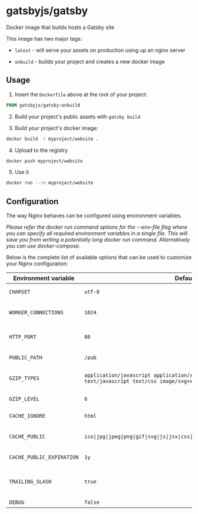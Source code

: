 # gatsbyjs/gatsby
Docker image that builds hosts a Gatsby site

This image has two major tags:

* `latest` - will serve your assets on production using up an nginx server

* `onbuild` - builds your project and creates a new docker image

## Usage

1. Insert the `Dockerfile` above at the root of your project:

  ```Dockerfile
  FROM gatsbyjs/gatsby:onbuild
  ```

2. Build your project's public assets with `gatsby build`

3. Build your project's docker image:

  ```bash
  docker build -t myproject/website .
  ```

4. Upload to the registry

  ```bash
  docker push myproject/website
  ```

5. Use it

  ```bash
  docker run --rm myproject/website
  ```

## Configuration

The way Nginx behaves can be configured using environment variables.

_Please refer the docker run command options for the --env-file flag where you can specify all required environment variables in a single file. This will save you from writing a potentially long docker run command. Alternatively you can use docker-compose._

Below is the complete list of available options that can be used to customize your Nginx configuration:

| Environment variable      | Default                                                                                                      | Description                                                                                                                                                                                                                                                                            |
|---------------------------|--------------------------------------------------------------------------------------------------------------|----------------------------------------------------------------------------------------------------------------------------------------------------------------------------------------------------------------------------------------------------------------------------------------|
| `CHARSET`                 | `utf-8`                                                                                                      | Charset being used in `Content-Type` response header field. See http://nginx.org/en/docs/http/ngx_http_charset_module.html                                                                                                                                                             |
| `WORKER_CONNECTIONS`      | `1024`                                                                                                       | The maximum number of simultaneous connections that can be opened by a worker process. See http://nginx.org/en/docs/ngx_core_module.html#worker_connections                                                                                                                            |
| `HTTP_PORT`               | `80`                                                                                                         | The address and / or port for IP, or the path for a UNIX-domain socket on which the server will accept requests. See http://nginx.org/en/docs/http/ngx_http_core_module.html#listen                                                                                                    |
| `PUBLIC_PATH`             | `/pub`                                                                                                       | The path to the directory from which files are being served. See http://nginx.org/en/docs/http/ngx_http_core_module.html#root                                                                                                                                                          |
| `GZIP_TYPES`              | `application/javascript application/x-javascript application/rss+xml text/javascript text/css image/svg+xml` | MIME types in addition to `text/html` for which gzip compression should be enabled. See http://nginx.org/en/docs/http/ngx_http_gzip_module.html#gzip_types                                                                                                                             |
| `GZIP_LEVEL`              | `6`                                                                                                          | Gzip compression level of a response. See http://nginx.org/en/docs/http/ngx_http_gzip_module.html#gzip_comp_level                                                                                                                                                                      |
| `CACHE_IGNORE`            | `html`                                                                                                       | Regular expression to specify which paths shouldn't be cachable (header `Cache-Control` set to `no-store`).                                                                                                                                                                            |
| `CACHE_PUBLIC`            | `ico\|jpg\|jpeg\|png\|gif\|svg\|js\|jsx\|css\|less\|swf\|eot\|ttf\|otf\|woff\|woff2`                                        | Regular expression to specify which paths should be cachable (headers `Cache-Control` set to `public` and `Expires` set to the value of `$CACHE_PUBLIC_EXPIRATION`).                                                                                                                   |
| `CACHE_PUBLIC_EXPIRATION` | `1y`                                                                                                         | Time to set for header `Expires`. See http://nginx.org/en/docs/http/ngx_http_headers_module.html#expires                                                                                                                                                                               |
| `TRAILING_SLASH`          | `true`                                                                                                       | Specifies if paths should end with a trailing slash or not. Prevents [duplicated content](https://moz.com/learn/seo/duplicate-content) by redirecting requests to URLs ending with a slash to its non-trailing-slash equivalent if set to `true` and the other way around for `false`. |
| `DEBUG`                   | `false`                                                                                                      | If set to `true` the configuration is being printed before the server starts.                                                                                                                                                                                                          |
